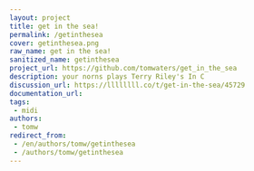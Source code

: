 ```yaml
---
layout: project
title: get in the sea!
permalink: /getinthesea
cover: getinthesea.png
raw_name: get in the sea!
sanitized_name: getinthesea
project_url: https://github.com/tomwaters/get_in_the_sea
description: your norns plays Terry Riley's In C
discussion_url: https://llllllll.co/t/get-in-the-sea/45729
documentation_url: 
tags:
 - midi
authors:
 - tomw
redirect_from:
 - /en/authors/tomw/getinthesea
 - /authors/tomw/getinthesea
---
```

